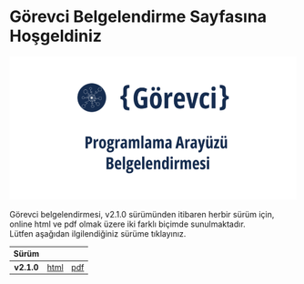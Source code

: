 # Görevci Belgelendirme Sayfasına Hoşgeldiniz

![Görevci-Docs resmi](assets/gorevci-docs.png)

Görevci belgelendirmesi, v2.1.0 sürümünden itibaren herbir sürüm için, 
online html ve pdf olmak üzere iki farklı biçimde sunulmaktadır.  
Lütfen aşağıdan ilgilendiğiniz sürüme tıklayınız.  

|Sürüm|||
|:-:|:-:|:-:|
|**v2.1.0**|[html](v2_1_0/html/index.html)|[pdf](v2_1_0/pdf/Görevci-Docs-v2.1.0.pdf)|

